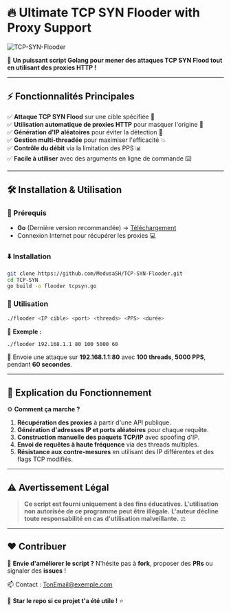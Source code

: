 # 🔥 Ultimate TCP SYN Flooder with Proxy Support

![TCP-SYN-Flooder](https://www.imperva.com/learn/wp-content/uploads/sites/13/2019/01/syn-flood.jpg)

🚀 **Un puissant script Golang pour mener des attaques TCP SYN Flood tout en utilisant des proxies HTTP !**

---

## ⚡ Fonctionnalités Principales

✅ **Attaque TCP SYN Flood** sur une cible spécifiée 🎯  
✅ **Utilisation automatique de proxies HTTP** pour masquer l'origine 📡  
✅ **Génération d'IP aléatoires** pour éviter la détection 🚀  
✅ **Gestion multi-threadée** pour maximiser l'efficacité 💥  
✅ **Contrôle du débit** via la limitation des PPS 📊  
✅ **Facile à utiliser** avec des arguments en ligne de commande ⌨️  

---

## 🛠️ Installation & Utilisation

### 📌 Prérequis
- **Go** (Dernière version recommandée) → [Téléchargement](https://go.dev/dl/)
- Connexion Internet pour récupérer les proxies 💻

### ⬇️ Installation
```bash
git clone https://github.com/MedusaSH/TCP-SYN-Flooder.git
cd TCP-SYN
go build -o flooder tcpsyn.go
```

### 🚀 Utilisation
```bash
./flooder <IP cible> <port> <threads> <PPS> <durée>
```
📌 **Exemple :**
```bash
./flooder 192.168.1.1 80 100 5000 60
```
🔹 Envoie une attaque sur **192.168.1.1:80** avec **100 threads**, **5000 PPS**, pendant **60 secondes**.

---

## 🎯 Explication du Fonctionnement

⚙️ **Comment ça marche ?**
1. **Récupération des proxies** à partir d'une API publique.
2. **Génération d'adresses IP et ports aléatoires** pour chaque requête.
3. **Construction manuelle des paquets TCP/IP** avec spoofing d'IP.
4. **Envoi de requêtes à haute fréquence** via des threads multiples.
5. **Résistance aux contre-mesures** en utilisant des IP différentes et des flags TCP modifiés.

---

## ⚠️ Avertissement Légal
> **Ce script est fourni uniquement à des fins éducatives.**
> **L'utilisation non autorisée de ce programme peut être illégale.**
> **L'auteur décline toute responsabilité en cas d'utilisation malveillante.** ⚖️

---

## ❤️ Contribuer
👥 **Envie d'améliorer le script ?** N'hésite pas à **fork**, proposer des **PRs** ou signaler des **issues** !

📫 Contact : [TonEmail@exemple.com](mailto:medusa.cc.pro@gmail.com)

🚀 **Star le repo si ce projet t'a été utile !** ⭐

